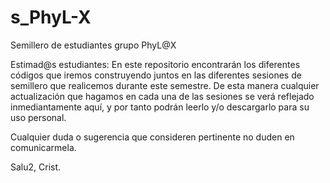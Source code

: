 # s_PhyL-X
Semillero de estudiantes grupo PhyL@X

Estimad@s estudiantes:
En este repositorio encontrarán los diferentes códigos que iremos construyendo juntos en las diferentes sesiones de semillero que realicemos durante este semestre. De esta manera cualquier actualización que hagamos en cada una de las sesiones se verá reflejado inmediantamente aquí, y por tanto podrán leerlo y/o descargarlo para su uso personal.

Cualquier duda o sugerencia que consideren pertinente no duden en comunicarmela.

Salu2,
Crist.
